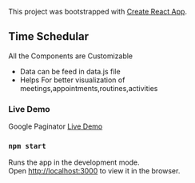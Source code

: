 This project was bootstrapped with [Create React App](https://github.com/facebook/create-react-app).

## Time Schedular

All the Components are Customizable
- Data can be feed in data.js file 
- Helps For better visualization of meetings,appointments,routines,activities


### Live Demo
Google Paginator [Live Demo](http://timeschedular.s3-website.ap-south-1.amazonaws.com/)

### `npm start`

Runs the app in the development mode.<br />
Open [http://localhost:3000](http://localhost:3000) to view it in the browser.
